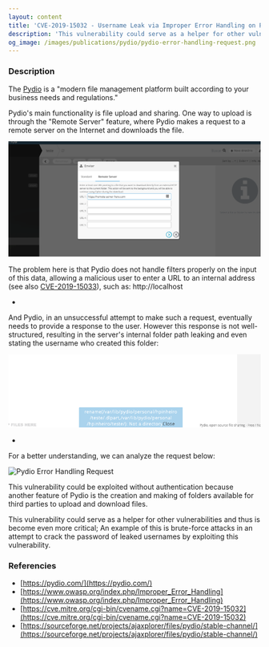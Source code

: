 ```yaml
---
layout: content
title: 'CVE-2019-15032 - Username Leak via Improper Error Handling on Pydio Community'
description: 'This vulnerability could serve as a helper for other vulnerabilities and thus is become even more critical; An example of this is brute-force attacks in an attempt to crack the password of leaked usernames by exploiting this vulnerability.'
og_image: /images/publications/pydio/pydio-error-handling-request.png
---
```


### Description

The [Pydio](https://pydio.com/) is a "modern file management platform built according to your business needs and regulations." 

Pydio's main functionality is file upload and sharing. One way to upload is through the "Remote Server" feature, where Pydio makes a request to a remote server on the Internet and downloads the file.

![Pydio Upload File Form](/images/publications/pydio/pydio-upload-file-form.png)

The problem here is that Pydio does not handle filters properly on the input of this data, allowing a malicious user to enter a URL to an internal address (see also [CVE-2019-15033](/2019/09/17/CVE-2019-15033)), such as: http://localhost

-

And Pydio, in an unsuccessful attempt to make such a request, eventually needs to provide a response to the user. However this response is not well-structured, resulting in the server's internal folder path leaking and even stating the username who created this folder:

![Pydio Error Handling](/images/publications/pydio/pydio-error-handling.png)

-

For a better understanding, we can analyze the request below:

![Pydio Error Handling Request](/images/publications/pydio-research/pydio-error-handling-request.png)

This vulnerability could be exploited without authentication because another feature of Pydio is the creation and making of folders available for third parties to upload and download files.

This vulnerability could serve as a helper for other vulnerabilities and thus is become even more critical; An example of this is brute-force attacks in an attempt to crack the password of leaked usernames by exploiting this vulnerability.

### Referencies

- [https://pydio.com/](https://pydio.com/)
- [https://www.owasp.org/index.php/Improper_Error_Handling](https://www.owasp.org/index.php/Improper_Error_Handling)
- [https://cve.mitre.org/cgi-bin/cvename.cgi?name=CVE-2019-15032](https://cve.mitre.org/cgi-bin/cvename.cgi?name=CVE-2019-15032)
- [https://sourceforge.net/projects/ajaxplorer/files/pydio/stable-channel/](https://sourceforge.net/projects/ajaxplorer/files/pydio/stable-channel/)
